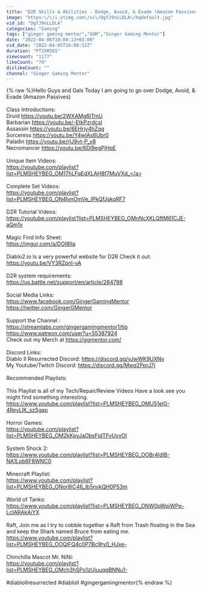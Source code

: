 ```yaml
---
title: "D2R Skills & Abilities - Dodge, Avoid, & Evade (Amazon Passives)"
image: "https:\/\/i.ytimg.com\/vi\/DgfJ9nLLDLA\/hqdefault.jpg"
vid_id: "DgfJ9nLLDLA"
categories: "Gaming"
tags: ["ginger gaming mentor","GGM","Ginger Gaming Mentor"]
date: "2022-04-06T10:04:13+03:00"
vid_date: "2022-04-05T16:00:12Z"
duration: "PT15M36S"
viewcount: "1177"
likeCount: "79"
dislikeCount: ""
channel: "Ginger Gaming Mentor"
---
```

{% raw %}Hello Guys and Gals Today I am going to go over Dodge, Avoid, &amp; Evade (Amazon Passives)<br /><br />Class Introductions:<br />Druid <a rel="nofollow" target="blank" href="https://youtu.be/2WXAMg6ITmU">https://youtu.be/2WXAMg6ITmU</a><br />Barbarian <a rel="nofollow" target="blank" href="https://youtu.be/-EtkPzrdcsI">https://youtu.be/-EtkPzrdcsI</a><br />Assassin <a rel="nofollow" target="blank" href="https://youtu.be/6EHrjy4hZqg">https://youtu.be/6EHrjy4hZqg</a><br />Sorceress <a rel="nofollow" target="blank" href="https://youtu.be/Y4wlAs6Ubr0">https://youtu.be/Y4wlAs6Ubr0</a><br />Paladin <a rel="nofollow" target="blank" href="https://youtu.be/rIJ9vt-P_v8">https://youtu.be/rIJ9vt-P_v8</a><br />Necromancer <a rel="nofollow" target="blank" href="https://youtu.be/6Dl9egPjHpE">https://youtu.be/6Dl9egPjHpE</a><br /><br />Unique Item Videos:<br /><a rel="nofollow" target="blank" href="https://youtube.com/playlist?list=PLMSHEYBEG_OM17hLFqEdXLAH8f7MuVXd_">https://youtube.com/playlist?list=PLMSHEYBEG_OM17hLFqEdXLAH8f7MuVXd_</a><br /><br />Complete Set Videos:<br /><a rel="nofollow" target="blank" href="https://youtube.com/playlist?list=PLMSHEYBEG_ON4lvnOmVe_IPkQfJskqRF7">https://youtube.com/playlist?list=PLMSHEYBEG_ON4lvnOmVe_IPkQfJskqRF7</a><br /><br />D2R Tutorial Videos:<br /><a rel="nofollow" target="blank" href="https://youtube.com/playlist?list=PLMSHEYBEG_OMnNcXKLQftM61CJE-aQm1v">https://youtube.com/playlist?list=PLMSHEYBEG_OMnNcXKLQftM61CJE-aQm1v</a><br /><br />Magic Find Info Sheet:<br /><a rel="nofollow" target="blank" href="https://imgur.com/a/DOI8IIa">https://imgur.com/a/DOI8IIa</a><br /><br />Diablo2.io Is a very powerful website for D2R Check it out:<br /><a rel="nofollow" target="blank" href="https://youtu.be/VY3RZpnl-vA">https://youtu.be/VY3RZpnl-vA</a><br /><br />D2R system requirements:<br /><a rel="nofollow" target="blank" href="https://us.battle.net/support/en/article/284798">https://us.battle.net/support/en/article/284798</a><br /><br />Social Media Links:<br /><a rel="nofollow" target="blank" href="https://www.facebook.com/GingerGamingMentor">https://www.facebook.com/GingerGamingMentor</a><br /><a rel="nofollow" target="blank" href="https://twitter.com/GingerGMentor">https://twitter.com/GingerGMentor</a><br /><br />Support the Channel :<br /><a rel="nofollow" target="blank" href="https://streamlabs.com/gingergamingmentor1/tip">https://streamlabs.com/gingergamingmentor1/tip</a><br /><a rel="nofollow" target="blank" href="https://www.patreon.com/user?u=55387924">https://www.patreon.com/user?u=55387924</a><br />Check out my Merch at <a rel="nofollow" target="blank" href="https://ggmentor.com/">https://ggmentor.com/</a><br /><br />Discord Links:<br />Diablo II Resurrected Discord: <a rel="nofollow" target="blank" href="https://discord.gg/vJwWK9UXNv">https://discord.gg/vJwWK9UXNv</a><br />My Youtube/Twitch Discord: <a rel="nofollow" target="blank" href="https://discord.gg/Mwq2PprJ7j">https://discord.gg/Mwq2PprJ7j</a><br /><br />Recommended Playlists:<br /><br />This Playlist is all of my Tech/Repair/Review Videos Have a look see you might find something interesting. <br /><a rel="nofollow" target="blank" href="https://www.youtube.com/playlist?list=PLMSHEYBEG_OMU51elG-4ReyLIK_szSgap">https://www.youtube.com/playlist?list=PLMSHEYBEG_OMU51elG-4ReyLIK_szSgap</a><br /><br />Horror Games: <br /><a rel="nofollow" target="blank" href="https://youtube.com/playlist?list=PLMSHEYBEG_OM2kKpyJaObsFjdTFvUyvOI">https://youtube.com/playlist?list=PLMSHEYBEG_OM2kKpyJaObsFjdTFvUyvOI</a><br /><br />System Shock 2: <br /><a rel="nofollow" target="blank" href="https://www.youtube.com/playlist?list=PLMSHEYBEG_OOBr4IdIB-NA1Lpb6F8WNC0">https://www.youtube.com/playlist?list=PLMSHEYBEG_OOBr4IdIB-NA1Lpb6F8WNC0</a><br /><br />Minecraft Playlist:<br /><a rel="nofollow" target="blank" href="https://www.youtube.com/playlist?list=PLMSHEYBEG_ONor8IC46_lb5nvkQH0P53m">https://www.youtube.com/playlist?list=PLMSHEYBEG_ONor8IC46_lb5nvkQH0P53m</a><br /><br />World of Tanks:<br /><a rel="nofollow" target="blank" href="https://www.youtube.com/playlist?list=PLMSHEYBEG_ONW0pWqiWPp-LcIARAkAiYX">https://www.youtube.com/playlist?list=PLMSHEYBEG_ONW0pWqiWPp-LcIARAkAiYX</a><br /><br />Raft, Join me as I try to cobble together a Raft from Trash floating in the Sea and keep the Shark named Bruce from eating me. <br /><a rel="nofollow" target="blank" href="https://www.youtube.com/playlist?list=PLMSHEYBEG_OOQIFQ4c0P7Bc9ty0_HJxe-">https://www.youtube.com/playlist?list=PLMSHEYBEG_OOQIFQ4c0P7Bc9ty0_HJxe-</a><br /><br />Chinchilla Mascot Mr. NiNi:<br /><a rel="nofollow" target="blank" href="https://youtube.com/playlist?list=PLMSHEYBEG_OMch3hSPo1zUiuuqgBNNu1-">https://youtube.com/playlist?list=PLMSHEYBEG_OMch3hSPo1zUiuuqgBNNu1-</a><br /><br />#diabloIIresurrected #diabloII #gingergamingmentor{% endraw %}
